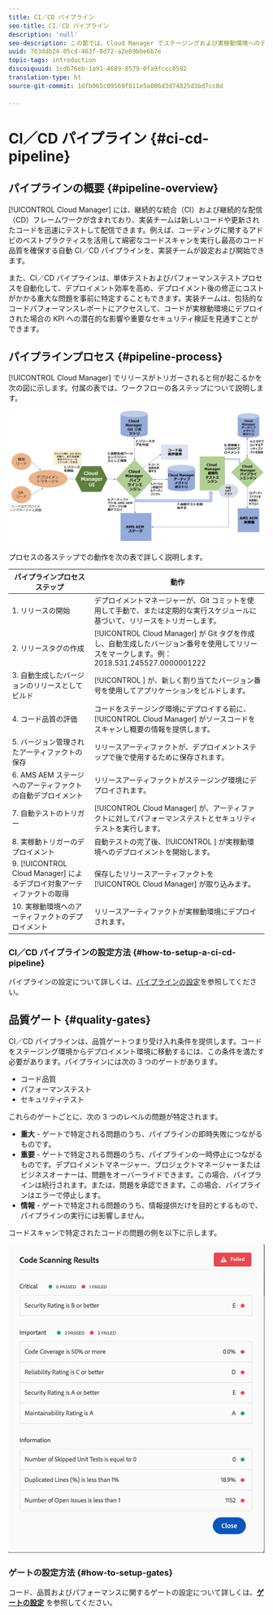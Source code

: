 ```yaml
---
title: CI／CD パイプライン
seo-title: CI／CD パイプライン
description: 'null'
seo-description: この節では、Cloud Manager でステージングおよび実稼動環境へのデプロイメントを処理する CI／CD パイプラインについて説明します。
uuid: 763ddb24-05cd-463f-8d72-a2e69bbe6b7e
topic-tags: introduction
discoiquuid: 1cdb76eb-1a91-4689-8579-0fa9fccc0592
translation-type: ht
source-git-commit: 1dfb065c09569f811e5a006d3d74825d3bd7cc8d

---
```



# CI／CD パイプライン {#ci-cd-pipeline}

## パイプラインの概要 {#pipeline-overview}

[!UICONTROL Cloud Manager] には、継続的な統合（CI）および継続的な配信（CD）フレームワークが含まれており、実装チームは新しいコードや更新されたコードを迅速にテストして配信できます。例えば、コーディングに関するアドビのベストプラクティスを活用して綿密なコードスキャンを実行し最高のコード品質を確保する自動 CI／CD パイプラインを、実装チームが設定および開始できます。

また、CI／CD パイプラインは、単体テストおよびパフォーマンステストプロセスを自動化して、デプロイメント効率を高め、デプロイメント後の修正にコストがかかる重大な問題を事前に特定することもできます。実装チームは、包括的なコードパフォーマンスレポートにアクセスして、コードが実稼動環境にデプロイされた場合の KPI への潜在的な影響や重要なセキュリティ検証を見通すことができます。

## パイプラインプロセス {#pipeline-process}

[!UICONTROL Cloud Manager] でリリースがトリガーされると何が起こるかを次の図に示します。付属の表では、ワークフローの各ステップについて説明します。

![](assets/screen_shot_2018-05-30at82457pm.png)

プロセスの各ステップでの動作を次の表で詳しく説明します。

| パイプラインプロセスステップ | 動作 |
|---|---|
| 1. リリースの開始 | デプロイメントマネージャーが、Git コミットを使用して手動で、または定期的な実行スケジュールに基づいて、リリースをトリガーします。 |
| 2. リリースタグの作成 | [!UICONTROL Cloud Manager] が Git タグを作成し、自動生成したバージョン番号を使用してリリースをマークします。例： 2018.531.245527.0000001222 |
| 3. 自動生成したバージョンのリリースとしてビルド | [!UICONTROL ] が、新しく割り当てたバージョン番号を使用してアプリケーションをビルドします。 |
| 4. コード品質の評価 | コードをステージング環境にデプロイする前に、[!UICONTROL Cloud Manager] がソースコードをスキャンし概要の情報を提供します。 |
| 5. バージョン管理されたアーティファクトの保存 | リリースアーティファクトが、デプロイメントステップで後で使用するために保存されます。 |
| 6. AMS AEM ステージへのアーティファクトの自動デプロイメント | リリースアーティファクトがステージング環境にデプロイされます。 |
| 7. 自動テストのトリガー | [!UICONTROL Cloud Manager] が、アーティファクトに対してパフォーマンステストとセキュリティテストを実行します。 |
| 8. 実稼動トリガーのデプロイメント | 自動テストの完了後、[!UICONTROL ] が実稼動環境へのデプロイメントを開始します。 |
| 9. [!UICONTROL Cloud Manager] によるデプロイ対象アーティファクトの取得 | 保存したリリースアーティファクトを [!UICONTROL Cloud Manager] が取り込みます。 |
| 10. 実稼動環境へのアーティファクトのデプロイメント | リリースアーティファクトが実稼動環境にデプロイされます。 |

### CI／CD パイプラインの設定方法 {#how-to-setup-a-ci-cd-pipeline}

パイプラインの設定について詳しくは、[パイプラインの設定](configuring-pipeline.md)を参照してください。

## 品質ゲート {#quality-gates}

CI／CD パイプラインは、品質ゲートつまり受け入れ条件を提供します。コードをステージング環境からデプロイメント環境に移動するには、この条件を満たす必要があります。パイプラインには次の 3 つのゲートがあります。

* コード品質
* パフォーマンステスト
* セキュリティテスト

これらのゲートごとに、次の 3 つのレベルの問題が特定されます。

* **重大** - ゲートで特定される問題のうち、パイプラインの即時失敗につながるものです。
* **重要** - ゲートで特定される問題のうち、パイプラインの一時停止につながるものです。デプロイメントマネージャー、プロジェクトマネージャーまたはビジネスオーナーは、問題をオーバーライドできます。この場合、パイプラインは続行されます。または、問題を承認できます。この場合、パイプラインはエラーで停止します。
* **情報** - ゲートで特定される問題のうち、情報提供だけを目的とするもので、パイプラインの実行には影響しません。

コードスキャンで特定されたコードの問題の例を以下に示します。

![](assets/quality-gate-failed.png)

### ゲートの設定方法 {#how-to-setup-gates}

コード、品質およびパフォーマンスに関するゲートの設定について詳しくは、**[ゲートの設定](configuring-pipeline.md)** を参照してください。
